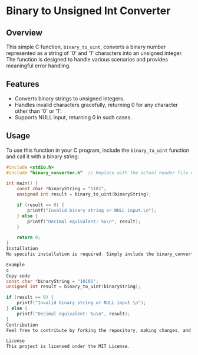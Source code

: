 # Binary to Unsigned Int Converter

## Overview

This simple C function, `binary_to_uint`, converts a binary number represented as a string of '0' and '1' characters into an unsigned integer. The function is designed to handle various scenarios and provides meaningful error handling.

## Features

- Converts binary strings to unsigned integers.
- Handles invalid characters gracefully, returning 0 for any character other than '0' or '1'.
- Supports NULL input, returning 0 in such cases.

## Usage

To use this function in your C program, include the `binary_to_uint` function and call it with a binary string:

```c
#include <stdio.h>
#include "binary_converter.h"  // Replace with the actual header file name

int main() {
    const char *binaryString = "1101";
    unsigned int result = binary_to_uint(binaryString);

    if (result == 0) {
        printf("Invalid binary string or NULL input.\n");
    } else {
        printf("Decimal equivalent: %u\n", result);
    }

    return 0;
}
Installation
No specific installation is required. Simply include the binary_converter.h header file in your project.

Example
c
Copy code
const char *binaryString = "10101";
unsigned int result = binary_to_uint(binaryString);

if (result == 0) {
    printf("Invalid binary string or NULL input.\n");
} else {
    printf("Decimal equivalent: %u\n", result);
}
Contribution
Feel free to contribute by forking the repository, making changes, and creating a pull request. Bug reports, suggestions, and improvements are highly welcomed.

License
This project is licensed under the MIT License.

